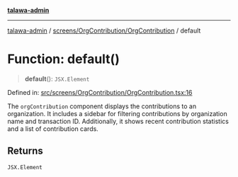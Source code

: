 [**talawa-admin**](../../../../README.md)

***

[talawa-admin](../../../../README.md) / [screens/OrgContribution/OrgContribution](../README.md) / default

# Function: default()

> **default**(): `JSX.Element`

Defined in: [src/screens/OrgContribution/OrgContribution.tsx:16](https://github.com/bint-Eve/talawa-admin/blob/bb9ac170c0ec806cc5423650a66bbe110c3af5d9/src/screens/OrgContribution/OrgContribution.tsx#L16)

The `orgContribution` component displays the contributions to an organization.
It includes a sidebar for filtering contributions by organization name and transaction ID.
Additionally, it shows recent contribution statistics and a list of contribution cards.

## Returns

`JSX.Element`
